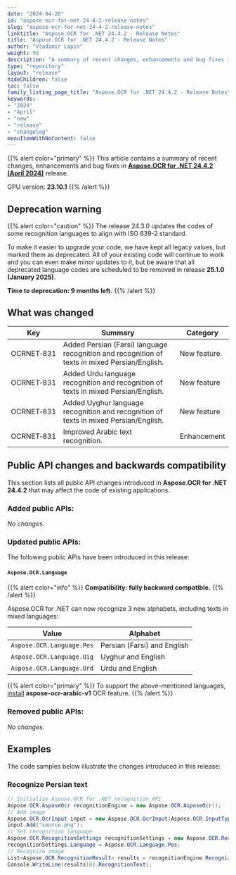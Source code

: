 ```yaml
---
date: "2024-04-26"
id: "aspose-ocr-for-net-24-4-2-release-notes"
slug: "aspose-ocr-for-net-24-4-2-release-notes"
linktitle: "Aspose.OCR for .NET 24.4.2 - Release Notes"
title: "Aspose.OCR for .NET 24.4.2 - Release Notes"
author: "Vladimir Lapin"
weight: 90
description: "A summary of recent changes, enhancements and bug fixes in Aspose.OCR for .NET 24.4.2 (April 2024) release."
type: "repository"
layout: "release"
hideChildren: false
toc: false
family_listing_page_title: "Aspose.OCR for .NET 24.4.2 - Release Notes"
keywords:
- "2024"
- "April"
- "new"
- "release"
- "changelog"
menuItemWithNoContent: false
---
```


{{% alert color="primary" %}}
This article contains a summary of recent changes, enhancements and bug fixes in [**Aspose.OCR for .NET 24.4.2 (April 2024)**](https://www.nuget.org/packages/Aspose.OCR/24.4.2) release.

GPU version: **23.10.1**
{{% /alert %}}

## Deprecation warning

{{% alert color="caution" %}}
The release 24.3.0 updates the codes of some recognition languages to align with ISO 639-2 standard.

To make it easier to upgrade your code, we have kept all legacy values, but marked them as deprecated. All of your existing code will continue to work and you can even make minor updates to it, but be aware that all deprecated language codes are scheduled to be removed in release **25.1.0 (January 2025)**.

**Time to deprecation: 9 months left.**
{{% /alert %}}

## What was changed

Key | Summary | Category
--- | ------- | --------
OCRNET&#8209;831 | Added Persian (Farsi) language recognition and recognition of texts in mixed Persian/English. | New feature
OCRNET&#8209;831 | Added Urdu language recognition and recognition of texts in mixed Persian/English. | New feature
OCRNET&#8209;831 | Added Uyghur language recognition and recognition of texts in mixed Persian/English. | New feature
OCRNET&#8209;831 | Improved Arabic text recognition. | Enhancement

## Public API changes and backwards compatibility

This section lists all public API changes introduced in **Aspose.OCR for .NET 24.4.2** that may affect the code of existing applications.

### Added public APIs:

_No changes._

### Updated public APIs:

The following public APIs have been introduced in this release:

#### `Aspose.OCR.Language`

{{% alert color="info" %}}
**Compatibility: fully backward compatible.**
{{% /alert %}}

Aspose.OCR for .NET can now recognize 3 new alphabets, including texts in mixed languages:

Value                     | Alphabet
------------------------- | --------
`Aspose.OCR.Language.Pes` | Persian (Farsi) and English
`Aspose.OCR.Language.Uig` | Uyghur and English
`Aspose.OCR.Language.Urd` | Urdu and English

{{% alert color="primary" %}}
To support the above-mentioned languages, [install](https://docs.aspose.com/ocr/net/modules/) **aspose-ocr-arabic-v1** OCR feature.
{{% /alert %}}

### Removed public APIs:

_No changes._

## Examples

The code samples below illustrate the changes introduced in this release:

### Recognize Persian text

```csharp
// Initialize Aspose.OCR for .NET recognition API
Aspose.OCR.AsposeOcr recognitionEngine = new Aspose.OCR.AsposeOcr();
// Add image
Aspose.OCR.OcrInput input = new Aspose.OCR.OcrInput(Aspose.OCR.InputType.SingleImage);
input.Add("source.png");
// Set recognition language
Aspose.OCR.RecognitionSettings recognitionSettings = new Aspose.OCR.RecognitionSettings();
recognitionSettings.Language = Aspose.OCR.Language.Pes;
// Recognize image
List<Aspose.OCR.RecognitionResult> results = recognitionEngine.Recognize(input, recognitionSettings);
Console.WriteLine(results[0].RecognitionText);
```
